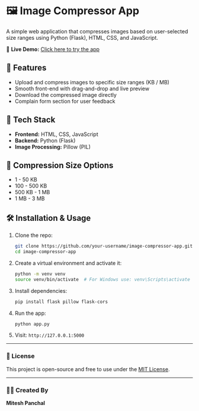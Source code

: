 # 🖼️ Image Compressor App

A simple web application that compresses images based on user-selected size ranges using Python (Flask), HTML, CSS, and JavaScript.

🔗 **Live Demo:** [Click here to try the app](https://image-compressor-app-jgtq.onrender.com/)

## 🚀 Features

- Upload and compress images to specific size ranges (KB / MB)
- Smooth front-end with drag-and-drop and live preview
- Download the compressed image directly
- Complain form section for user feedback

## 📁 Tech Stack

- **Frontend:** HTML, CSS, JavaScript
- **Backend:** Python (Flask)
- **Image Processing:** Pillow (PIL)

## 🎯 Compression Size Options

- 1 - 50 KB
- 100 - 500 KB
- 500 KB - 1 MB
- 1 MB - 3 MB

## 🛠️ Installation & Usage

1. Clone the repo:
    ```bash
    git clone https://github.com/your-username/image-compressor-app.git
    cd image-compressor-app
    ```

2. Create a virtual environment and activate it:
    ```bash
    python -m venv venv
    source venv/bin/activate  # For Windows use: venv\Scripts\activate
    ```

3. Install dependencies:
    ```bash
    pip install flask pillow flask-cors
    ```

4. Run the app:
    ```bash
    python app.py
    ```

5. Visit: `http://127.0.0.1:5000`

---

### 📝 License

This project is open-source and free to use under the [MIT License](LICENSE).

---

### 🙋‍♂️ Created By

**Mitesh Panchal**
